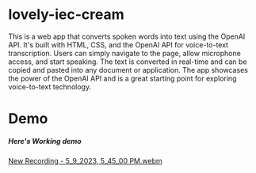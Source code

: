 # lovely-iec-cream


This is a web app 
that converts spoken words into text using the OpenAI API. It's built with HTML, CSS, and the OpenAI API for voice-to-text transcription. Users can simply navigate to the page, allow microphone access, and start speaking. The text is converted in real-time and can be copied and pasted into any document or application. The app showcases the power of the OpenAI API and is a great starting point for exploring voice-to-text technology.

# Demo

##### Here's Working demo


[New Recording - 5_9_2023, 5_45_00 PM.webm](https://github.com/mdsiamsheikh/lovely-iec-cream/assets/97788837/1a2378b9-8c97-43bd-b176-a94fa6f72ece)
